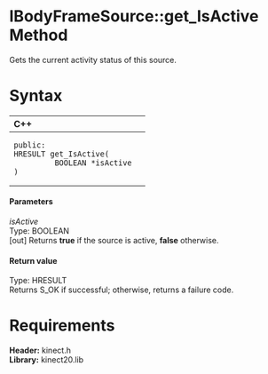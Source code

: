 IBodyFrameSource::get\_IsActive Method  
======================================  

Gets the current activity status of this source. <span id="syntaxSection"></span>

Syntax  
======  

<table>
<colgroup>
<col width="100%" />
</colgroup>
<thead>
<tr class="header">
<th align="left">C++</th>
</tr>
</thead>
<tbody>
<tr class="odd">
<td align="left"><pre><code>public:  
HRESULT get_IsActive(  
         BOOLEAN *isActive  
)</code></pre></td>
</tr>
</tbody>
</table>

<span id="ID4EG"></span>
#### Parameters  

*isActive*    
Type: BOOLEAN  
[out] Returns **true** if the source is active, **false** otherwise.  

<span id="ID4EP"></span>
#### Return value  

Type: HRESULT  
Returns S\_OK if successful; otherwise, returns a failure code.  

<span id="requirements"></span>

Requirements  
============  

**Header:** kinect.h  
**Library:** kinect20.lib  



<!--Please do not edit the data in the comment block below.-->
<!--
TOCTitle : get_IsActive Method
RLTitle : IBodyFrameSource::get_IsActive Method
KeywordK : get_IsActive method
KeywordK : IBodyFrameSource::get_IsActive method
KeywordF : IBodyFrameSource::get_IsActive
KeywordF : get_IsActive
KeywordF : Microsoft.Kinect.kinect.IBodyFrameSource.get_IsActive(BOOLEAN@)
KeywordA : M:Microsoft.Kinect.kinect.IBodyFrameSource.get_IsActive(BOOLEAN@)
AssetID : M:Microsoft.Kinect.kinect.IBodyFrameSource.get_IsActive(BOOLEAN@)
Locale : en-us
CommunityContent : 1
APIType : Managed
APILocation : 
APIName : Microsoft.Kinect.kinect.IBodyFrameSource::get_IsActive
TargetOS : Windows
TopicType : kbSyntax
DevLang : C++
DocSet : K4Wv2
ProjType : K4Wv2Proj
Technology : Kinect for Windows
Product : Kinect for Windows SDK v2
productversion : 20
-->
